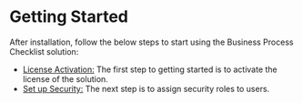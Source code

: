 # Getting Started

After installation, follow the below steps to start using the Business Process Checklist solution:

* [License Activation:](https://docs.inogic.com/business-process-checklist/getting-started/license-activation) The first step to getting started is to activate the license of the solution.
* [Set up Security:](https://docs.inogic.com/business-process-checklist/getting-started/set-up-security) The next step is to assign security roles to users.
